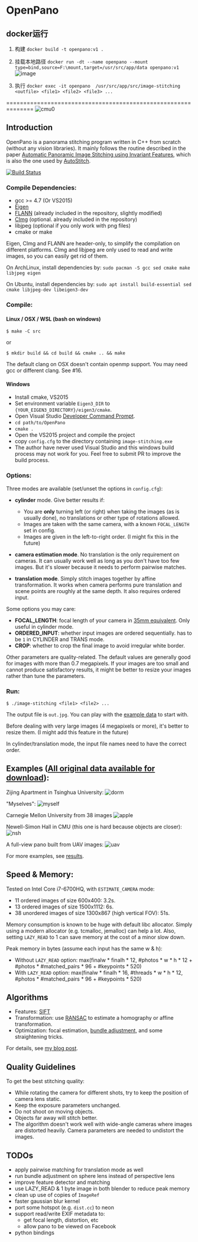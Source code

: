 # OpenPano
## docker运行

1. 构建 `docker build -t openpano:v1 .`

2. 挂载本地路径 `docker run -dt --name openpano --mount type=bind,source=F:\mount,target=/usr/src/app/data openpano:v1`
	![image](https://user-images.githubusercontent.com/14978325/118252831-c754e800-b4db-11eb-96ee-c3a8002e00e8.png)

3. 执行 `docker exec -it openpano  /usr/src/app/src/image-stitching <outfile> <file1> <file2> <file3> ...`



==============================================================
![cmu0](results/CMU0-all.jpg)

## Introduction

OpenPano is a panorama stitching program written in C++ from scratch (without any vision libraries). It mainly follows the routine
described in the paper [Automatic Panoramic Image Stitching using Invariant Features](http://matthewalunbrown.com/papers/ijcv2007.pdf),
which is also the one used by [AutoStitch](http://matthewalunbrown.com/autostitch/autostitch.html).

[![Build Status](https://travis-ci.org/ppwwyyxx/OpenPano.svg?branch=master)](https://travis-ci.org/ppwwyyxx/OpenPano)

### Compile Dependencies:

* gcc >= 4.7 (Or VS2015)
* [Eigen](http://eigen.tuxfamily.org/index.php?title=Main_Page)
* [FLANN](http://www.cs.ubc.ca/research/flann/) (already included in the repository, slightly modified)
* [CImg](http://cimg.eu/) (optional. already included in the repository)
* libjpeg (optional if you only work with png files)
* cmake or make

Eigen, CImg and FLANN are header-only, to simplify the compilation on different platforms.
CImg and libjpeg are only used to read and write images, so you can easily get rid of them.

On ArchLinux, install dependencies by: `sudo pacman -S gcc sed cmake make libjpeg eigen`

On Ubuntu, install dependencies by: `sudo apt install build-essential sed cmake libjpeg-dev libeigen3-dev`

### Compile:
#### Linux / OSX / WSL (bash on windows)
```
$ make -C src
```
or
```
$ mkdir build && cd build && cmake .. && make
```
The default clang on OSX doesn't contain openmp support.
You may need gcc or different clang. See #16.


#### Windows
* Install cmake, VS2015
* Set environment variable `Eigen3_DIR` to `{YOUR_EIGEN3_DIRECTORY}/eigen3/cmake`.
* Open Visual Studio [Developer Command Prompt](https://msdn.microsoft.com/en-us/library/ms229859(v=vs.110).aspx).
* `cd path/to/OpenPano`
* `cmake .`
* Open the VS2015 project and compile the project
* copy `config.cfg` to the directory containing `image-stitching.exe`
* The author have never used Visual Studio and this windows build process may not work for you. Feel
	free to submit PR to improve the build process.

### Options:

Three modes are available (set/unset the options in ``config.cfg``):
+ __cylinder__ mode. Give better results if:
	+ You are __only__ turning left (or right) when taking the images (as is usually done), no
		translations or other type of rotations allowed.
	+ Images are taken with the same camera, with a known ``FOCAL_LENGTH`` set in config.
	+ Images are given in the left-to-right order. (I might fix this in the future)

+ __camera estimation mode__. No translation is the only requirement on cameras.
  It can usually work well as long as you don't have too few images.
  But it's slower because it needs to perform pairwise matches.

+ __translation mode__. Simply stitch images together by affine transformation.
  It works when camera performs pure translation and scene points are roughly at the same depth.  It also requires ordered input.

Some options you may care:
+ __FOCAL_LENGTH__: focal length of your camera in [35mm equivalent](https://en.wikipedia.org/wiki/35_mm_equivalent_focal_length). Only useful in cylinder mode.
+ __ORDERED_INPUT__: whether input images are ordered sequentially. has to be `1` in CYLINDER and TRANS mode.
+ __CROP__: whether to crop the final image to avoid irregular white border.

Other parameters are quality-related.
The default values are generally good for images with more than 0.7 megapixels.
If your images are too small and cannot produce satisfactory results,
it might be better to resize your images rather than tune the parameters.

### Run:

```
$ ./image-stitching <file1> <file2> ...
```

The output file is ``out.jpg``. You can play with the [example data](https://github.com/ppwwyyxx/OpenPano/releases/tag/0.1) to start with.

Before dealing with very large images (4 megapixels or more), it's better to resize them. (I might add this feature in the future)

In cylinder/translation mode, the input file names need to have the correct order.

## Examples ([All original data available for __download__](https://github.com/ppwwyyxx/OpenPano/releases/tag/0.1)):

Zijing Apartment in Tsinghua University:
![dorm](results/apartment.jpg)

"Myselves":
![myself](results/myself.jpg)

<!--
   -Zijing Playground in Tsinghua University:
   -![planet](https://github.com/ppwwyyxx/panorama/raw/master/results/planet.jpg)
	 -->

Carnegie Mellon University from 38 images
![apple](results/apple.jpg)

Newell-Simon Hall in CMU (this one is hard because objects are closer):
![nsh](results/NSH-all.jpg)

A full-view pano built from UAV images:
![uav](results/uav.jpg)

For more examples, see [results](results).

## Speed & Memory:
Tested on Intel Core i7-6700HQ, with `ESTIMATE_CAMERA` mode:

+ 11 ordered images of size 600x400: 3.2s.
+ 13 ordered images of size 1500x1112: 6s.
+ 38 unordered images of size 1300x867 (high vertical FOV): 51s.

Memory consumption is known to be huge with default libc allocator.
Simply using a modern allocator (e.g. tcmalloc, jemalloc) can help a lot.
Also, setting `LAZY_READ` to 1 can save memory at the cost of a minor slow down.

Peak memory in bytes (assume each input has the same w & h):

+ Without `LAZY_READ` option: max(finalw \* finalh \* 12, #photos \* w \* h \* 12 + #photos \* #matched\_pairs * 96 + #keypoints * 520)
+ With `LAZY_READ` option: max(finalw \* finalh \* 16, #threads \* w \* h \* 12, #photos \* #matched\_pairs * 96 + #keypoints * 520)

## Algorithms
+ Features: [SIFT](http://en.wikipedia.org/wiki/Scale-invariant_feature_transform)
+ Transformation: use [RANSAC](http://en.wikipedia.org/wiki/RANSAC) to estimate a homography or affine transformation.
+ Optimization: focal estimation, [bundle adjustment](https://en.wikipedia.org/wiki/Bundle_adjustment), and some straightening tricks.

For details, see [my blog post](http://ppwwyyxx.com/2016/How-to-Write-a-Panorama-Stitcher/).

## Quality Guidelines

To get the best stitching quality:
+ While rotating the camera for different shots, try to keep the position of camera lens static.
+ Keep the exposure parameters unchanged.
+ Do not shoot on moving objects.
+ Objects far away will stitch better.
+ The algorithm doesn't work well with wide-angle cameras where images are distorted heavily. Camera
	parameters are needed to undistort the images.

## TODOs
+ apply pairwise matching for translation mode as well
+ run bundle adjustment on sphere lens instead of perspective lens
+ improve feature detector and matching
+ use LAZY_READ & 1 byte image in both blender to reduce peak memory
+ clean up use of copies of `ImageRef`
+ faster gaussian blur kernel
+ port some hotspot (e.g. `dist.cc`) to neon
+ support read/write EXIF metadata to:
	+ get focal length, distortion, etc
	+ allow pano to be viewed on Facebook
+ python bindings

